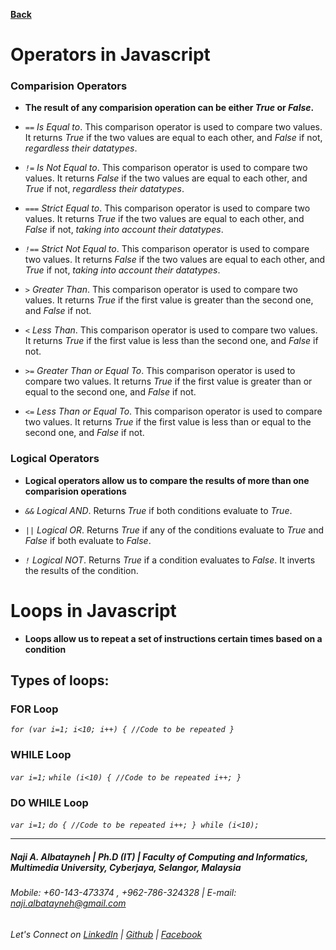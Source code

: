 [**Back**](https://naji-albatayneh.github.io/reading-notes)


# Operators in Javascript

### Comparision Operators

- **The result of any comparision operation can be either _True_ or _False_.**

- *`==` Is Equal to*. This comparison operator is used to compare two values. It returns _True_ if the two values are equal to each other, and _False_ if not, _regardless their datatypes_.
- *`!=` Is Not Equal to*. This comparison operator is used to compare two values. It returns _False_ if the two values are equal to each other, and _True_ if not, _regardless their datatypes_.
- *`===` Strict Equal to*. This comparison operator is used to compare two values. It returns _True_ if the two values are equal to each other, and _False_ if not, _taking into account their datatypes_.
- *`!==` Strict Not Equal to*. This comparison operator is used to compare two values. It returns _False_ if the two values are equal to each other, and _True_ if not, _taking into account their datatypes_.
- *`>` Greater Than*. This comparison operator is used to compare two values. It returns _True_ if the first value is greater than the second one, and _False_ if not.
- *`<` Less Than*. This comparison operator is used to compare two values. It returns _True_ if the first value is less than the second one, and _False_ if not.
- *`>=` Greater Than or Equal To*. This comparison operator is used to compare two values. It returns _True_ if the first value is greater than or equal to the second one, and _False_ if not.
- *`<=` Less Than or Equal To*. This comparison operator is used to compare two values. It returns _True_ if the first value is less than or equal to the second one, and _False_ if not.



### Logical Operators

- **Logical operators allow us to compare the results of more than one comparision operations**

- *`&&` Logical AND*. Returns _True_ if both conditions evaluate to _True_.
- *`||` Logical OR*. Returns _True_ if any of the conditions evaluate to _True_ and _False_ if both evaluate to _False_.
- *`!` Logical NOT*. Returns _True_ if a condition evaluates to _False_. It inverts the results of the condition.


# Loops in Javascript

- **Loops allow us to repeat a set of instructions certain times based on a condition**

## Types of loops:

### FOR Loop
*`for (var i=1; i<10; i++) { //Code to be repeated }`*

### WHILE Loop
*`var i=1;`*
*`while (i<10) { //Code to be repeated i++; }`*

### DO WHILE Loop
*`var i=1;`*
*`do { //Code to be repeated i++; } while (i<10);`*


________________________________________________________
##### Naji A. Albatayneh | Ph.D (IT) | Faculty of Computing and Informatics, Multimedia University, Cyberjaya, Selangor, Malaysia

###### Mobile: +60-143-473374 , +962-786-324328 | E-mail: naji.albatayneh@gmail.com

###### Let's Connect on [LinkedIn](https://www.linkedin.com/in/naji-a-albatayneh/) | [Github](https://github.com/naji-albatayneh) | [Facebook](https://web.facebook.com/naji.albatayneh/)